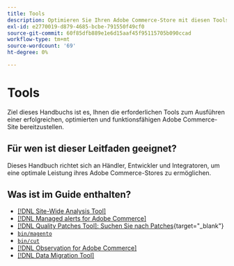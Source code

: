 ```yaml
---
title: Tools
description: Optimieren Sie Ihren Adobe Commerce-Store mit diesen Tools.
exl-id: e2770019-d879-4685-bcbe-791550f49cf0
source-git-commit: 60f85dfb889e1e6d15aaf45f95115705b090ccad
workflow-type: tm+mt
source-wordcount: '69'
ht-degree: 0%

---
```


# Tools

Ziel dieses Handbuchs ist es, Ihnen die erforderlichen Tools zum Ausführen einer erfolgreichen, optimierten und funktionsfähigen Adobe Commerce-Site bereitzustellen.

## Für wen ist dieser Leitfaden geeignet?

Dieses Handbuch richtet sich an Händler, Entwickler und Integratoren, um eine optimale Leistung ihres Adobe Commerce-Stores zu ermöglichen.

## Was ist im Guide enthalten?

* [[!DNL Site-Wide Analysis Tool]](../tools/site-wide-analysis-tool/intro.md)
* [[!DNL Managed alerts for Adobe Commerce]](../tools/managed-alerts-for-adobe-commerce/managed-alerts-for-magento-commerce.md)
* [[!DNL Quality Patches Tool]: Suchen Sie nach Patches](https://experienceleague.adobe.com/tools/commerce-quality-patches/index.html?lang=de){target="_blank"}
* [`bin/magento`](reference/commerce-on-premises.md)
* [`bin/cut`](reference/commerce-on-premises.md)
* [[!DNL Observation for Adobe Commerce]](../tools/observation-for-adobe-commerce/intro.md)
* [[!DNL Data Migration Tool]](data-migration-tool/how-migration-works.md)
